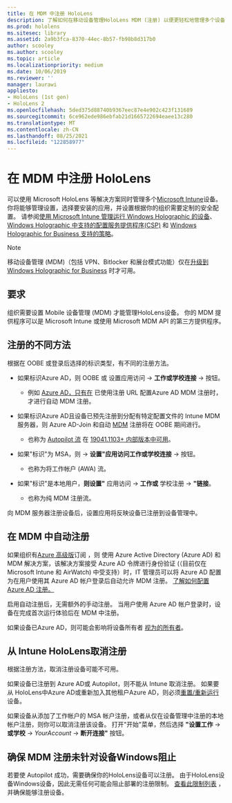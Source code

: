 ```yaml
---
title: 在 MDM 中注册 HoloLens
description: 了解如何在移动设备管理HoloLens MDM (注册) 以便更轻松地管理多个设备。
ms.prod: hololens
ms.sitesec: library
ms.assetid: 2a9b3fca-8370-44ec-8b57-fb98b8d317b0
author: scooley
ms.author: scooley
ms.topic: article
ms.localizationpriority: medium
ms.date: 10/06/2019
ms.reviewer: ''
manager: laurawi
appliesto:
- HoloLens (1st gen)
- HoloLens 2
ms.openlocfilehash: 5ded375d88740b9367eec87e4e902c423f131689
ms.sourcegitcommit: 6ce962ede986ebfab21d1665722694eaee13c280
ms.translationtype: MT
ms.contentlocale: zh-CN
ms.lasthandoff: 08/25/2021
ms.locfileid: "122858977"
---
```

# <a name="enroll-hololens-in-mdm"></a>在 MDM 中注册 HoloLens

可以使用 Microsoft HoloLens 等解决方案同时管理多个[Microsoft Intune](/intune/windows-holographic-for-business)设备。 你将能够管理设置，选择要安装的应用，并设置根据你的组织需要定制的安全配置。 请参阅[使用 Microsoft Intune 管理运行 Windows Holographic 的设备](/intune/windows-holographic-for-business)、[Windows Holographic 中支持的配置服务提供程序(CSP)](https://msdn.microsoft.com/windows/hardware/commercialize/customize/mdm/configuration-service-provider-reference#hololens) 和 [Windows Holographic for Business 支持的策略](https://msdn.microsoft.com/windows/hardware/commercialize/customize/mdm/policy-configuration-service-provider#hololenspolicies)。

> [!NOTE]
> 移动设备管理 (MDM)（包括 VPN、Bitlocker 和展台模式功能）仅在[升级到 Windows Holographic for Business](hololens1-upgrade-enterprise.md) 时才可用。

## <a name="requirements"></a>要求

 组织需要设置 Mobile 设备管理 (MDM) 才能管理HoloLens设备。 你的 MDM 提供程序可以是 Microsoft Intune 或使用 Microsoft MDM API 的第三方提供程序。

## <a name="different-ways-to-enroll"></a>注册的不同方法

根据在 OOBE 或登录后选择的标识类型，有不同的注册方法。 [](hololens-identity.md)

- 如果标识Azure AD，则 OOBE 或 设置应用访问  ->  **工作或学校连接**  ->  按钮。
    - 例如 [Azure AD，只有在](hololens-enroll-mdm.md#auto-enrollment-in-mdm) 已使用注册 URL 配置Azure AD MDM 注册时，才进行自动 MDM 注册。

- 如果标识Azure AD且设备已预先注册到分配有特定配置文件的 Intune MDM 服务器，则 Azure AD-Join 和自动 [MDM](hololens-enroll-mdm.md#auto-enrollment-in-mdm) 注册将在 OOBE 期间进行。
    - 也称为 [Autopilot 流](hololens2-autopilot.md) 在 [19041.1103+ 内部版本中可用](hololens-release-notes.md#windows-holographic-version-2004)。


- 如果"标识"为 MSA，则  ->  **设置"应用访问工作或学校连接**  ->  按钮。
    - 也称为将工作帐户 (AWA) 流。
- 如果"标识"是本地用户，**则设置"** 应用访问  ->  **工作或** 学校注册  ->  **"链接**。
    - 也称为纯 MDM 注册流。

向 MDM 服务器注册设备后，设置应用将反映设备已注册到设备管理中。

## <a name="auto-enrollment-in-mdm"></a>在 MDM 中自动注册

如果组织有[Azure 高级版](https://azure.microsoft.com/overview/)订阅 ，则 使用 Azure Active Directory (Azure AD) 和 MDM 解决方案，该解决方案接受 Azure AD 令牌进行身份验证 (（目前仅在 Microsoft Intune 和 AirWatch) 中受支持）时，IT 管理员可以将 Azure AD 配置为在用户使用其 Azure AD 帐户登录后自动允许 MDM 注册。 [了解如何配置 Azure AD 注册。](/mem/intune/enrollment/windows-enroll#enable-windows-10-automatic-enrollment)

启用自动注册后，无需额外的手动注册。 当用户使用 Azure AD 帐户登录时，设备在完成首次运行体验后在 MDM 中注册。

如果设备已Azure AD，则可能会影响将设备所有者 [视为的所有者](security-adminless-os.md#device-owner)。

## <a name="unenroll-hololens-from-intune"></a>从 Intune HoloLens取消注册

根据注册方法，取消注册设备可能不可用。

如果设备已注册到 Azure AD或 Autopilot，则不能从 Intune 取消注册。 如果要从 HoloLens中Azure AD或重新加入其他租户Azure AD，则必须[重置/重新运行](hololens-recovery.md#reset-the-device)设备。

如果设备从添加了工作帐户的 MSA 帐户注册，或者从仅在设备管理中注册的本地帐户注册，则你可以取消注册该设备。 打开"开始"菜单，然后选择 **"设置工作**  ->  **或学校**  ->  *YourAccount*  ->  **断开连接"** 按钮。

## <a name="ensure-that-mdm-enrollment-isnt-blocked-for-windows-devices"></a>确保 MDM 注册未针对设备Windows阻止

若要使 Autopilot 成功，需要确保你的HoloLens设备可以注册。 由于HoloLens设备Windows设备，因此无需任何可能会阻止部署的注册限制。 [查看此限制列表](/mem/intune/enrollment/enrollment-restrictions-set) ，并确保能够注册设备。